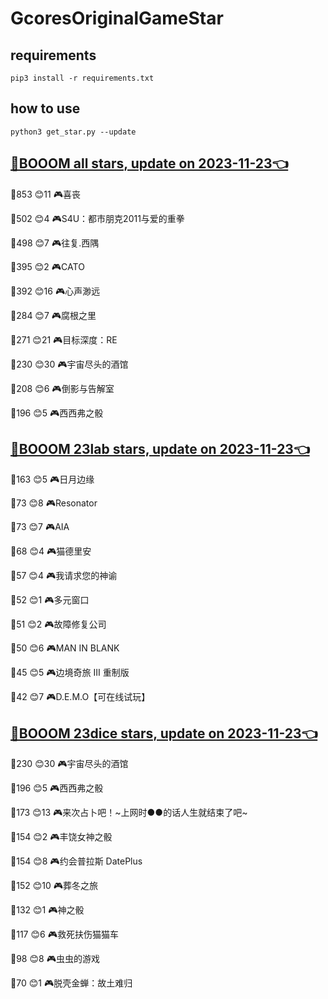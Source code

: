 # GcoresOriginalGameStar

## requirements
```
pip3 install -r requirements.txt
```

## how to use
```
python3 get_star.py --update
```

## [🔗BOOOM all stars, update on 2023-11-23👈](https://raw.githack.com/sichaozhang1112/GcoresOriginalGameStar/main/all.html) 
🌟853 😊11  🎮喜丧                 

🌟502 😊4   🎮S4U：都市朋克2011与爱的重拳  

🌟498 😊7   🎮往复.西隅              

🌟395 😊2   🎮CATO               

🌟392 😊16  🎮心声渺远               

🌟284 😊7   🎮腐根之里               

🌟271 😊21  🎮目标深度：RE            

🌟230 😊30  🎮宇宙尽头的酒馆            

🌟208 😊6   🎮倒影与告解室             

🌟196 😊5   🎮西西弗之骰              

## [🔗BOOOM 23lab stars, update on 2023-11-23👈](https://raw.githack.com/sichaozhang1112/GcoresOriginalGameStar/main/23lab.html) 
🌟163 😊5   🎮日月边缘               

🌟73  😊8   🎮Resonator          

🌟73  😊7   🎮AIA                

🌟68  😊4   🎮猫德里安               

🌟57  😊4   🎮我请求您的神谕            

🌟52  😊1   🎮多元窗口               

🌟51  😊2   🎮故障修复公司             

🌟50  😊6   🎮MAN IN BLANK       

🌟45  😊5   🎮边境奇旅 III 重制版       

🌟42  😊7   🎮D.E.M.O【可在线试玩】     

## [🔗BOOOM 23dice stars, update on 2023-11-23👈](https://raw.githack.com/sichaozhang1112/GcoresOriginalGameStar/main/23dice.html) 
🌟230 😊30  🎮宇宙尽头的酒馆            

🌟196 😊5   🎮西西弗之骰              

🌟173 😊13  🎮来次占卜吧！~上网时●●的话人生就结束了吧~

🌟154 😊2   🎮丰饶女神之骰             

🌟154 😊8   🎮约会普拉斯 DatePlus     

🌟152 😊10  🎮葬冬之旅               

🌟132 😊1   🎮神之骰                

🌟117 😊6   🎮救死扶伤猫猫车            

🌟98  😊8   🎮虫虫的游戏              

🌟70  😊1   🎮脱壳金蝉：故土难归          

